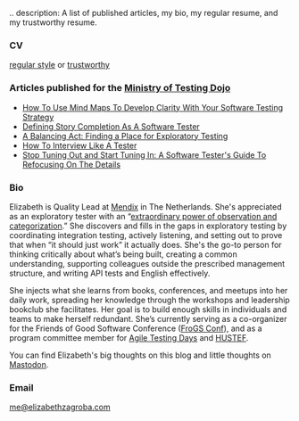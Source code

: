 .. description: A list of published articles, my bio, my regular resume, and my trustworthy resume. 

### CV
[regular style](../../assets/resumes/EZresume.pdf) or [trustworthy](../../assets/resumes/trustworthy-resume.pdf)


### Articles published for the [Ministry of Testing Dojo](https://dojo.ministryoftesting.com/)

- [How To Use Mind Maps To Develop Clarity With Your Software Testing Strategy](https://ministryoftesting.com/dojo/lessons/mind-maps-made-easy)
- [Defining Story Completion As A Software Tester](https://www.ministryoftesting.com/dojo/lessons/defining-story-completion-as-a-software-tester)
- [A Balancing Act: Finding a Place for Exploratory Testing](https://www.ministryoftesting.com/dojo/lessons/a-balancing-act-finding-a-place-for-exploratory-testing)
- [How To Interview Like A Tester](https://www.ministryoftesting.com/dojo/lessons/how-to-interview-like-a-tester)
- [Stop Tuning Out and Start Tuning In: A Software Tester&#39;s Guide To Refocusing On The Details](https://www.ministryoftesting.com/dojo/lessons/a-software-tester-s-guide-to-refocusing)

### Bio

Elizabeth is Quality Lead at [Mendix](https://www.mendix.com/) in The Netherlands. She's appreciated as an exploratory tester with an “[extraordinary power of observation and categorization](https://www.exploratorytestingacademy.com/appreciationmap/index.html).” She discovers and fills in the gaps in exploratory testing by coordinating integration testing, actively listening, and setting out to prove that when “it should just work” it actually does. She's the go-to person for thinking critically about what’s being built, creating a common understanding, supporting colleagues outside the prescribed management structure, and writing API tests and English effectively.

She injects what she learns from books, conferences, and meetups into her daily work, spreading her knowledge through the workshops and leadership bookclub she facilitates. Her goal is to build enough skills in individuals and teams to make herself redundant. She’s currently serving as a co-organizer for the Friends of Good Software Conference ([FroGS Conf](https://frogsconf.nl/])), and as a program committee member for [Agile Testing Days](https://frogsconf.nl/) and [HUSTEF](https://hustef.hu/). 

You can find Elizabeth's big thoughts on this blog and little thoughts on [Mastodon](https://chaos.social/@ez).

### Email
[me@elizabethzagroba.com](mailto:me@elizabethzagroba.com)